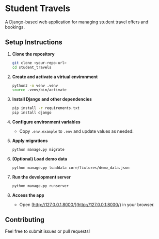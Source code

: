 # Student Travels

A Django-based web application for managing student travel offers and bookings.

## Setup Instructions

1. **Clone the repository**
   ```bash
   git clone <your-repo-url>
   cd student_travels
   ```

2. **Create and activate a virtual environment**
   ```bash
   python3 -m venv .venv
   source .venv/bin/activate
   ```

3. **Install Django and other dependencies**
   ```bash
   pip install -r requirements.txt
   pip install django
   ```


4. **Configure environment variables**
   - Copy `.env.example` to `.env` and update values as needed.

5. **Apply migrations**
   ```bash
   python manage.py migrate
   ```

6. **(Optional) Load demo data**
   ```bash
   python manage.py loaddata core/fixtures/demo_data.json
   ```

7. **Run the development server**
   ```bash
   python manage.py runserver
   ```

8. **Access the app**
   - Open [http://127.0.0.1:8000/](http://127.0.0.1:8000/) in your browser.

## Contributing

Feel free to submit issues or pull requests!
